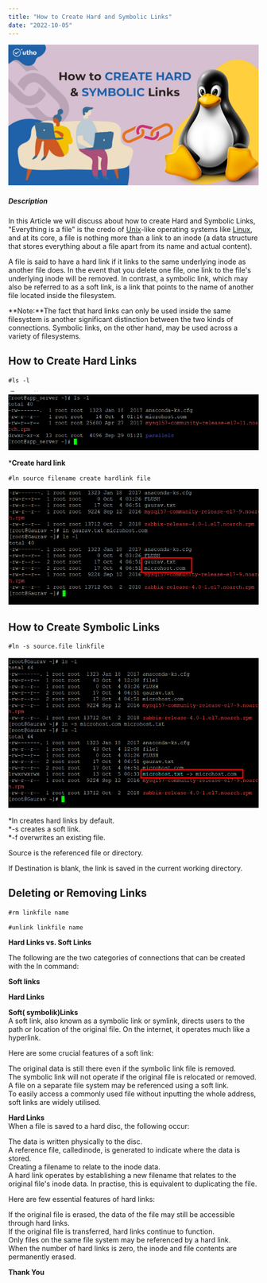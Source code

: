 ```yaml
---
title: "How to Create Hard and Symbolic Links"
date: "2022-10-05"
---
```


![](images/How-to-Create-Hard-and-Symbolic-Links_utho.jpg)

##### **Description**

In this Article we will discuss about how to create Hard and Symbolic Links, "Everything is a file" is the credo of [Unix](https://en.wikipedia.org/wiki/Unix)\-like operating systems like [Linux](https://utho.com/docs/tutorial/access-linux-server-using-ssh-in-windows-linux-and-mac-os/), and at its core, a file is nothing more than a link to an inode (a data structure that stores everything about a file apart from its name and actual content).

A file is said to have a hard link if it links to the same underlying inode as another file does. In the event that you delete one file, one link to the file's underlying inode will be removed. In contrast, a symbolic link, which may also be referred to as a soft link, is a link that points to the name of another file located inside the filesystem.

**Note:**The fact that hard links can only be used inside the same filesystem is another significant distinction between the two kinds of connections. Symbolic links, on the other hand, may be used across a variety of filesystems.

## **How to Create Hard Links**

```
#ls -l
```

![Hard and Symbolic Links](images/image-237.png)

\***Create hard link**

```
#ln source filename create hardlink file
```

![Hard Links](images/image-241.png)

## **How to Create Symbolic Links**

```
#ln -s source.file linkfile
```

![Symbolic Links](images/image-248.png)

\*ln creates hard links by default.  
\*-s creates a soft link.  
\*-f overwrites an existing file.

Source is the referenced file or directory.

If Destination is blank, the link is saved in the current working directory.

## **Deleting or Removing Links**

```
#rm linkfile name
```

```
#unlink linkfile name
```

**Hard Links vs. Soft Links**

The following are the two categories of connections that can be created with the ln command:

**Soft links**

**Hard Links**

**Soft( symbolik)Links**  
A soft link, also known as a symbolic link or symlink, directs users to the path or location of the original file. On the internet, it operates much like a hyperlink.

Here are some crucial features of a soft link:

The original data is still there even if the symbolic link file is removed.  
The symbolic link will not operate if the original file is relocated or removed.  
A file on a separate file system may be referenced using a soft link.  
To easily access a commonly used file without inputting the whole address, soft links are widely utilised.

**Hard Links**  
When a file is saved to a hard disc, the following occur:

The data is written physically to the disc.  
A reference file, calledinode, is generated to indicate where the data is stored.  
Creating a filename to relate to the inode data.  
A hard link operates by establishing a new filename that relates to the original file's inode data. In practise, this is equivalent to duplicating the file.

Here are few essential features of hard links:

If the original file is erased, the data of the file may still be accessible through hard links.  
If the original file is transferred, hard links continue to function.  
Only files on the same file system may be referenced by a hard link.  
When the number of hard links is zero, the inode and file contents are permanently erased.

**Thank You**
